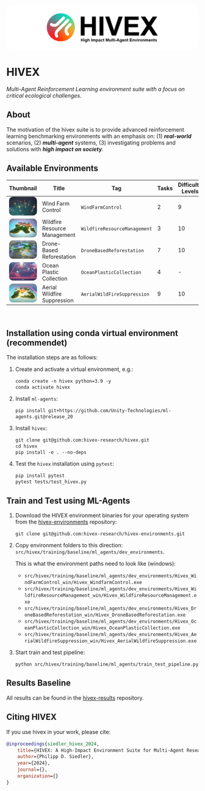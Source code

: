 <div align="center">
  <img src="docs/images/hivex_thumb.png"
      style="border-radius:20px"
      alt="hivex header image"/>
</div>

# HIVEX

_Multi-Agent Reinforcement Learning environment suite with a focus on critical ecological challenges._

## About

The motivation of the hivex suite is to provide advanced reinforcement learning benchmarking environments with an emphasis on: (1) **_real-world_** scenarios, (2) **_multi-agent_** systems, (3) investigating problems and solutions with **_high impact on society_**.

<!-- , (4) **_cooperation and communication_** mechanisms. -->

## Available Environments

| Thumbnail | Title | Tag | Tasks | Difficulty Levels |
| --- | --- | --- | --- | --- |
| <a href="https://github.com/hivex-research/hivex-environments/master/environments/Hivex_WindFarmControl/"><img src="https://github.com/hivex-research/hivex/blob/main/docs/images/WFC_thumb.jpg" height="auto" width="300" style="border-radius:10px" alt="Wind Farm Control"></a> | Wind Farm Control | <code>WindFarmControl</code> | 2 | 9 |
| <a href="https://github.com/hivex-research/hivex-environments/master/environments/Hivex_WilfireResourceManagement/"><img src="https://github.com/hivex-research/hivex/blob/main/docs/images/WRM_thumb.jpg" height="auto" width="300" style="border-radius:10px" alt="Wildfire Resource Management"></a> | Wildfire Resource Management | <code>WildfireResourceManagement</code> | 3 | 10 |
| <a href="https://github.com/hivex-research/hivex-environments/master/environments/Hivex_DroneBasedReforestation/"><img src="https://github.com/hivex-research/hivex/blob/main/docs/images/DBR_thumb.jpg" height="auto" width="300" style="border-radius:10px" alt="Drone-Based Reforestation"></a> | Drone-Based Reforestation |<code>DroneBasedReforestation</code> | 7 | 10 |
| <a href="https://github.com/hivex-research/hivex-environments/master/environments/Hivex_OceanPlasticCollection/"><img src="https://github.com/hivex-research/hivex/blob/main/docs/images/OPC_thumb.jpg" height="auto" width="300" style="border-radius:10px" alt="Ocean Plastic Collection"></a> | Ocean Plastic Collection | <code>OceanPlasticCollection</code> | 4 | - |
| <a href="https://github.com/hivex-research/hivex-environments/master/environments/Hivex_AerialWildfireSuppression/"><img src="https://github.com/hivex-research/hivex/blob/main/docs/images/AWS_thumb.jpg" height="auto" width="300" style="border-radius:10px" alt="Aerial Wildfire Suppression"></a> | Aerial Wildfire Suppression | <code>AerialWildFireSuppression</code> | 9 | 10 |

<br>

## Installation using conda virtual environment (recommendet)

The installation steps are
as follows:

1. Create and activate a virtual environment, e.g.:

   ```shell
   conda create -n hivex python=3.9 -y
   conda activate hivex
   ```

2. Install `ml-agents`:

   ```shell
   pip install git+https://github.com/Unity-Technologies/ml-agents.git@release_20
   ```

3. Install `hivex`:

   ```shell
   git clone git@github.com:hivex-research/hivex.git
   cd hivex
   pip install -e . --no-deps
   ```

4. Test the `hivex` installation using `pytest`:
   ```shell
   pip install pytest
   pytest tests/test_hivex.py
   ```

## Train and Test using ML-Agents

1. Download the HIVEX environment binaries for your operating system from the [hivex-environments](https://github.com/hivex-research/hivex-environments) repository:

   ```shell
   git clone git@github.com:hivex-research/hivex-environments.git
   ```

2. Copy environment folders to this direction: `src/hivex/training/baseline/ml_agents/dev_environments`.

   This is what the environment paths need to look like (windows):

   - `src/hivex/training/baseline/ml_agents/dev_environments/Hivex_WindFarmControl_win/Hivex_WindfarmControl.exe`
   - `src/hivex/training/baseline/ml_agents/dev_environments/Hivex_WildfireResourceManagement_win/Hivex_WildfireResourceManagement.exe`
   - `src/hivex/training/baseline/ml_agents/dev_environments/Hivex_DroneBasedReforestation_win/Hivex_DroneBasedReforestation.exe`
   - `src/hivex/training/baseline/ml_agents/dev_environments/Hivex_OceanPlasticCollection_win/Hivex_OceanPlasticCollection.exe`
   - `src/hivex/training/baseline/ml_agents/dev_environments/Hivex_AerialWildfireSuppression_win/Hivex_AerialWildfireSuppression.exe`

3. Start train and test pipeline:

   ```shell
   python src/hivex/training/baseline/ml_agents/train_test_pipeline.py
   ```

## Results Baseline

All results can be found in the [hivex-results](https://github.com/hivex-research/hivex-results) repository.

## Citing HIVEX

If you use hivex in your work, please cite:

```bibtex
@inproceedings{siedler_hivex_2024,
    title={HIVEX: A High-Impact Environment Suite for Multi-Agent Research},
    author={Philipp D. Siedler},
    year={2024},
    journal={},
    organization={}
}
```

